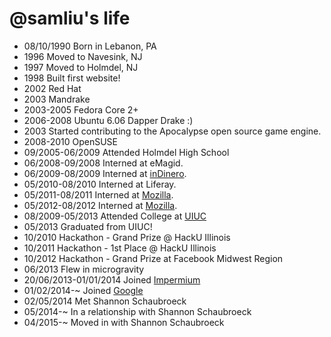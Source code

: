 @samliu's life
===============

- 08/10/1990 Born in Lebanon, PA
- 1996 Moved to Navesink, NJ
- 1997 Moved to Holmdel, NJ
- 1998 Built first website!
- 2002 Red Hat
- 2003 Mandrake
- 2003-2005 Fedora Core 2+
- 2006-2008 Ubuntu 6.06 Dapper Drake :)
- 2003 Started contributing to the Apocalypse open source game engine.
- 2008-2010 OpenSUSE
- 09/2005-06/2009 Attended Holmdel High School
- 06/2008-09/2008 Interned at eMagid.
- 06/2009-08/2009 Interned at [inDinero](http://www.indinero.com).
- 05/2010-08/2010 Interned at Liferay.
- 05/2011-08/2011 Interned at [Mozilla](http://www.mozilla.org).
- 05/2012-08/2012 Interned at [Mozilla](http://www.mozilla.org).
- 08/2009-05/2013 Attended College at [UIUC](http://www.illinois.edu)
- 05/2013 Graduated from UIUC!
- 10/2010 Hackathon - Grand Prize @ HackU Illinois
- 10/2011 Hackathon - 1st Place @ HackU Illinois
- 10/2012 Hackathon - Grand Prize at Facebook Midwest Region
- 06/2013 Flew in microgravity
- 20/06/2013-01/01/2014 Joined [Impermium](http://www.impermium.com)
- 01/02/2014-~ Joined [Google](http://www.google.com)
- 02/05/2014 Met Shannon Schaubroeck
- 05/2014-~ In a relationship with Shannon Schaubroeck
- 04/2015-~ Moved in with Shannon Schaubroeck
